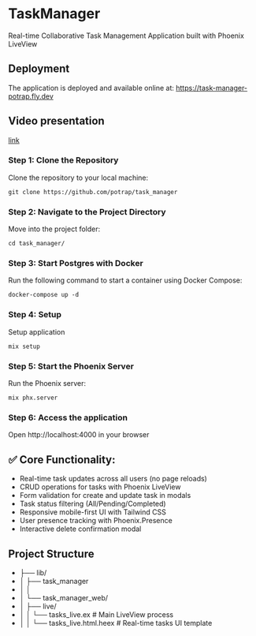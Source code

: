 # TaskManager

Real-time Collaborative Task Management Application built with Phoenix LiveView

## Deployment

The application is deployed and available online at: https://task-manager-potrap.fly.dev

## Video presentation

[link](https://github.com/user-attachments/assets/b056161d-4c12-45ae-8c83-0a57a294d0eb)

### Step 1: Clone the Repository

Clone the repository to your local machine:


```git clone https://github.com/potrap/task_manager```

### Step 2: Navigate to the Project Directory

Move into the project folder:

```сd task_manager/```

### Step 3: Start Postgres with Docker

Run the following command to start a container using Docker Compose:

```docker-compose up -d```

### Step 4: Setup

Setup application

```mix setup```

### Step 5: Start the Phoenix Server

Run the Phoenix server:

```mix phx.server```

### Step 6: Access the application

Open http://localhost:4000 in your browser


## ✅ Core Functionality:
- Real-time task updates across all users (no page reloads)
- CRUD operations for tasks with Phoenix LiveView
- Form validation for create and update task in modals
- Task status filtering (All/Pending/Completed)
- Responsive mobile-first UI with Tailwind CSS
- User presence tracking with Phoenix.Presence
- Interactive delete confirmation modal

## Project Structure

- ├── lib/
- │ ├── task_manager
- │ │
- │ └── task_manager_web/ 
- │ ├── live/ 
- │ │ └── tasks_live.ex # Main LiveView process
- │ │ └── tasks_live.html.heex # Real-time tasks UI template
